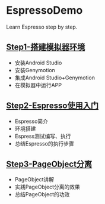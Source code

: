 # EspressoDemo
Learn Espresso step by step.

## [Step1-搭建模拟器环境](/Steps/Android模拟器环境搭建.md)

- 安装Android Studio
- 安装Genymotion
- 集成Android Studio+Genymotion
- 在模拟器中运行APP

## [Step2-Espresso使用入门](/Steps/Espresso使用入门.md)

- Espresso简介
- 环境搭建
- Espress测试编写、执行
- 总结Espresso的执行步骤

## [Step3-PageObject分离](/Steps/PageObject分离E2E测试.md)

- PageObject讲解
- 实践PageObject分离的效果
- 总结PageObject的功效